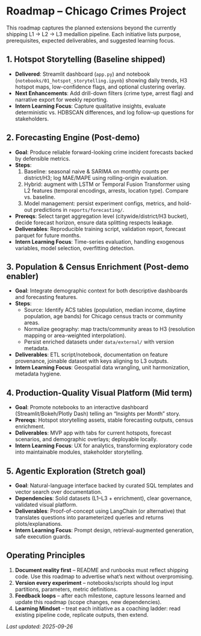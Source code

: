 # Roadmap – Chicago Crimes Project

This roadmap captures the planned extensions beyond the currently shipping L1 → L2 → L3 medallion pipeline. Each initiative lists purpose, prerequisites, expected deliverables, and suggested learning focus.

## 1. Hotspot Storytelling (Baseline **shipped**)

- **Delivered**: Streamlit dashboard (`app.py`) and notebook (`notebooks/01_hotspot_storytelling.ipynb`) showing daily trends, H3 hotspot maps, low-confidence flags, and optional clustering overlay.
- **Next Enhancements**: Add drill-down filters (crime type, arrest flag) and narrative export for weekly reporting.
- **Intern Learning Focus**: Capture qualitative insights, evaluate deterministic vs. HDBSCAN differences, and log follow-up questions for stakeholders.

## 2. Forecasting Engine (Post-demo)

- **Goal**: Produce reliable forward-looking crime incident forecasts backed by defensible metrics.
- **Steps**:
  1. Baseline: seasonal naive & SARIMA on monthly counts per district/H3; log MAE/MAPE using rolling-origin evaluation.
  2. Hybrid: augment with LSTM or Temporal Fusion Transformer using L2 features (temporal encodings, arrests, location type). Compare vs. baseline.
  3. Model management: persist experiment configs, metrics, and hold-out predictions in `reports/forecasting/`.
- **Prereqs**: Select target aggregation level (citywide/district/H3 bucket), decide forecast horizon, ensure data splitting respects leakage.
- **Deliverables**: Reproducible training script, validation report, forecast parquet for future months.
- **Intern Learning Focus**: Time-series evaluation, handling exogenous variables, model selection, overfitting detection.

## 3. Population & Census Enrichment (Post-demo enabler)

- **Goal**: Integrate demographic context for both descriptive dashboards and forecasting features.
- **Steps**:
  - Source: Identify ACS tables (population, median income, daytime population, age bands) for Chicago census tracts or community areas.
  - Normalize geography: map tracts/community areas to H3 (resolution mapping or area-weighted interpolation).
  - Persist enriched datasets under `data/external/` with version metadata.
- **Deliverables**: ETL script/notebook, documentation on feature provenance, joinable dataset with keys aligning to L3 outputs.
- **Intern Learning Focus**: Geospatial data wrangling, unit harmonization, metadata hygiene.

## 4. Production-Quality Visual Platform (Mid term)

- **Goal**: Promote notebooks to an interactive dashboard (Streamlit/Bokeh/Plotly Dash) telling an “Insights per Month” story.
- **Prereqs**: Hotspot storytelling assets, stable forecasting outputs, census enrichment.
- **Deliverables**: MVP app with tabs for current hotspots, forecast scenarios, and demographic overlays; deployable locally.
- **Intern Learning Focus**: UX for analytics, transforming exploratory code into maintainable modules, stakeholder storytelling.

## 5. Agentic Exploration (Stretch goal)

- **Goal**: Natural-language interface backed by curated SQL templates and vector search over documentation.
- **Dependencies**: Solid datasets (L1–L3 + enrichment), clear governance, validated visual platform.
- **Deliverables**: Proof-of-concept using LangChain (or alternative) that translates questions into parameterized queries and returns plots/explanations.
- **Intern Learning Focus**: Prompt design, retrieval-augmented generation, safe execution guards.

## Operating Principles

1. **Document reality first** – README and runbooks must reflect shipping code. Use this roadmap to advertise what’s next without overpromising.
2. **Version every experiment** – notebooks/scripts should log input partitions, parameters, metric definitions.
3. **Feedback loops** – after each milestone, capture lessons learned and update this roadmap (scope changes, new dependencies).
4. **Learning Mindset** – treat each initiative as a coaching ladder: read existing pipeline code, replicate outputs, then extend.

_Last updated: 2025-09-26_
